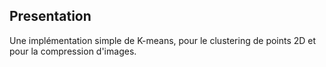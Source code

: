 ## Presentation
Une implémentation simple de K-means, pour le clustering de points 2D et pour la compression d'images.

